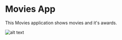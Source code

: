 Movies App
=============

This Movies application shows movies and it's awards.


![alt text](https://ibb.co/C9vLQWm)
